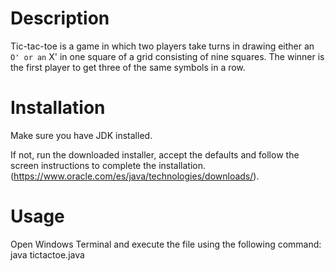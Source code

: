 # Description
Tic-tac-toe is a game in which two players take turns in drawing either an ` O' or an ` X' in one square of a grid consisting of nine squares. The winner is the first player to get three of the same symbols in a row.



# Installation
Make sure you have JDK installed. 

If not, run the downloaded installer, accept the defaults and follow the screen instructions to complete the installation.
(https://www.oracle.com/es/java/technologies/downloads/).



# Usage

Open Windows Terminal and execute the file using the following command: java tictactoe.java
